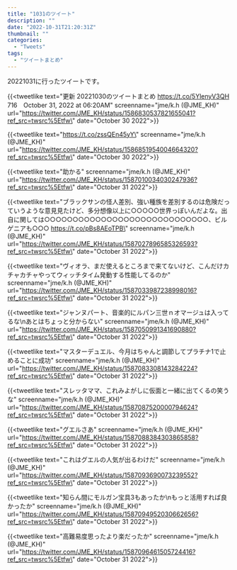 ```yaml
---
title: "1031のツイート"
description: ""
date: "2022-10-31T21:20:31Z"
thumbnail: ""
categories:
  - "Tweets"
tags:
  - "ツイートまとめ"
---
```

20221031に行ったツイートです。
<!--more-->
{{<tweetlike text=\"更新 20221030のツイートまとめ https://t.co/5YlenyV3QH 716　October 31, 2022 at 06:20AM\" screenname=\"jme/k.h (@JME_KH)\" url=\"https://twitter.com/JME_KH/status/1586830537821655041?ref_src=twsrc%5Etfw\" date=\"October 30 2022\">}}

{{<tweetlike text=\"https://t.co/zssQEn45yY\" screenname=\"jme/k.h (@JME_KH)\" url=\"https://twitter.com/JME_KH/status/1586851954004664320?ref_src=twsrc%5Etfw\" date=\"October 30 2022\">}}

{{<tweetlike text=\"助かる\" screenname=\"jme/k.h (@JME_KH)\" url=\"https://twitter.com/JME_KH/status/1587010034030247936?ref_src=twsrc%5Etfw\" date=\"October 31 2022\">}}

{{<tweetlike text=\"ブラックサンの怪人差別、強い種族を差別するのは危険だっていうような意見見たけど、多分想像以上に○○○○○世界っぽいんだよな。出自に関しては○○○○○○○○○○○○○○○○○○○○○○○○○○○○○、ビルゲニアも○○○ https://t.co/pBs8AEoTPB\" screenname=\"jme/k.h (@JME_KH)\" url=\"https://twitter.com/JME_KH/status/1587027896585326593?ref_src=twsrc%5Etfw\" date=\"October 31 2022\">}}

{{<tweetlike text=\"ヴィオラ、まだ使えるところまで来てないけど、こんだけカチャカチャやってウィッチタイム発動する性能してるのか\" screenname=\"jme/k.h (@JME_KH)\" url=\"https://twitter.com/JME_KH/status/1587033987238998016?ref_src=twsrc%5Etfw\" date=\"October 31 2022\">}}

{{<tweetlike text=\"ジャンヌパート、音楽的にルパン三世ｎオマージュは入ってるな\nあとはちょっと分からない\" screenname=\"jme/k.h (@JME_KH)\" url=\"https://twitter.com/JME_KH/status/1587050991341690880?ref_src=twsrc%5Etfw\" date=\"October 31 2022\">}}

{{<tweetlike text=\"マスターデュエル、今月はちゃんと調節してプラチナ1で止めることに成功\" screenname=\"jme/k.h (@JME_KH)\" url=\"https://twitter.com/JME_KH/status/1587083308143284224?ref_src=twsrc%5Etfw\" date=\"October 31 2022\">}}

{{<tweetlike text=\"スレッタママ、これみよがしに仮面と一緒に出てくるの笑うな\" screenname=\"jme/k.h (@JME_KH)\" url=\"https://twitter.com/JME_KH/status/1587087520000794624?ref_src=twsrc%5Etfw\" date=\"October 31 2022\">}}

{{<tweetlike text=\"グエルさあ\" screenname=\"jme/k.h (@JME_KH)\" url=\"https://twitter.com/JME_KH/status/1587088384303865858?ref_src=twsrc%5Etfw\" date=\"October 31 2022\">}}

{{<tweetlike text=\"これはグエルの人気が出るわけだ\" screenname=\"jme/k.h (@JME_KH)\" url=\"https://twitter.com/JME_KH/status/1587093690073239552?ref_src=twsrc%5Etfw\" date=\"October 31 2022\">}}

{{<tweetlike text=\"知らん間にモルガン宝具3もあったか\nもっと活用すれば良かったか\" screenname=\"jme/k.h (@JME_KH)\" url=\"https://twitter.com/JME_KH/status/1587094952030662656?ref_src=twsrc%5Etfw\" date=\"October 31 2022\">}}

{{<tweetlike text=\"高難易度思ったより楽だったか\" screenname=\"jme/k.h (@JME_KH)\" url=\"https://twitter.com/JME_KH/status/1587096461505724416?ref_src=twsrc%5Etfw\" date=\"October 31 2022\">}}

